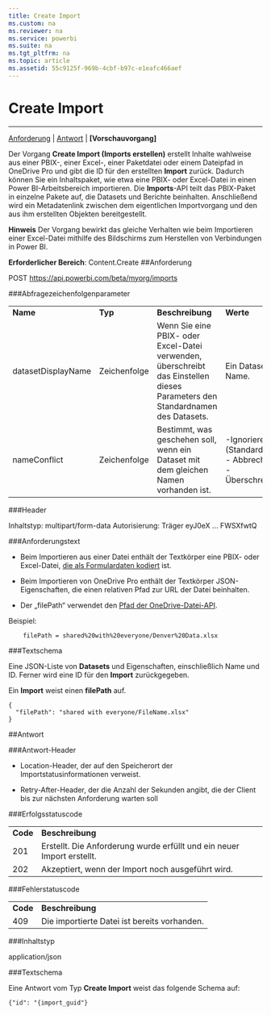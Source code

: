 ```yaml
---
title: Create Import
ms.custom: na
ms.reviewer: na
ms.service: powerbi
ms.suite: na
ms.tgt_pltfrm: na
ms.topic: article
ms.assetid: 55c9125f-969b-4cbf-b97c-e1eafc466aef
---
```

# Create Import
---

[Anforderung](#request) | [Antwort](#response) | **[Vorschauvorgang]**
<a name="top"/>

Der Vorgang **Create Import (Imports erstellen)** erstellt Inhalte wahlweise aus einer PBIX-, einer Excel-, einer Paketdatei oder einem Dateipfad in OneDrive Pro und gibt die ID für den erstellten **Import** zurück.
Dadurch können Sie ein Inhaltspaket, wie etwa eine PBIX- oder Excel-Datei in einen Power BI-Arbeitsbereich importieren.
Die **Imports**-API teilt das PBIX-Paket in einzelne Pakete auf, die Datasets und Berichte beinhalten.
Anschließend wird ein Metadatenlink zwischen dem eigentlichen Importvorgang und den aus ihm erstellten Objekten bereitgestellt.

**Hinweis** Der Vorgang bewirkt das gleiche Verhalten wie beim Importieren einer Excel-Datei mithilfe des Bildschirms zum Herstellen von Verbindungen in Power BI.

**Erforderlicher Bereich**: Content.Create 
<a name="request"/>
##Anforderung

POST https://api.powerbi.com/beta/myorg/imports

###Abfragezeichenfolgenparameter

<table><tr><td><b>Name</b></td><td><b>Typ</b></td><td><b>Beschreibung</b></td><td><b>Werte</b></td></tr><tr><td>datasetDisplayName</td><td>Zeichenfolge</td><td>Wenn Sie eine PBIX- oder Excel-Datei verwenden, überschreibt das Einstellen dieses Parameters den Standardnamen des Datasets.</td><td>Ein Dataset-Name.</td></tr><tr><td>nameConflict</td><td>Zeichenfolge</td><td>Bestimmt, was geschehen soll, wenn ein Dataset mit dem gleichen Namen vorhanden ist.</td><td>-Ignorieren (Standard) <br/>
- Abbrechen <br/>
- Überschreiben</td></tr></table>

###Header

Inhaltstyp: multipart/form-data 
Autorisierung: Träger eyJ0eX ... FWSXfwtQ

###Anforderungstext

-   Beim Importieren aus einer Datei enthält der Textkörper eine PBIX- oder Excel-Datei, [die als Formulardaten kodiert](http://www.w3.org/TR/html401/interact/forms.html) ist.

-   Beim Importieren von OneDrive Pro enthält der Textkörper JSON-Eigenschaften, die einen relativen Pfad zur URL der Datei beinhalten.
- Der „filePath“ verwendet den [Pfad der OneDrive-Datei-API](https://msdn.microsoft.com/office/office365/APi/files-rest-operations#FileResource).


Beispiel:

```
    filePath = shared%20with%20everyone/Denver%20Data.xlsx 
```

###Textschema

Eine JSON-Liste von **Datasets** und Eigenschaften, einschließlich Name und ID.
Ferner wird eine ID für den **Import** zurückgegeben.

Ein **Import** weist einen **filePath** auf.

    {
      "filePath": "shared with everyone/FileName.xlsx"
    }

<a name="response"/>
##Antwort

###Antwort-Header

- Location-Header, der auf den Speicherort der Importstatusinformationen verweist.

- Retry-After-Header, der die Anzahl der Sekunden angibt, die der Client bis zur nächsten Anforderung warten soll

###Erfolgsstatuscode

<table>
  <tr>
    <td>
      <b>Code</b>
    </td>
    <td>
      <b>Beschreibung</b>
    </td>
  </tr>
  <tr>
    <td>201</td>
    <td>Erstellt. Die Anforderung wurde erfüllt und ein neuer Import erstellt.</td>
  </tr>
  <tr>
    <td>202</td>
    <td>Akzeptiert, wenn der Import noch ausgeführt wird.</td>
  </tr>
</table>

###Fehlerstatuscode

<table>
  <tr>
    <td>
      <b>Code</b>
    </td>
    <td>
      <b>Beschreibung</b>
    </td>
  </tr>
  <tr>
    <td>409</td>
    <td>Die importierte Datei ist bereits vorhanden.</td>
  </tr>
</table>

###Inhaltstyp

application/json


###Textschema

Eine Antwort vom Typ **Create Import** weist das folgende Schema auf:

    {"id": "{import_guid"}


